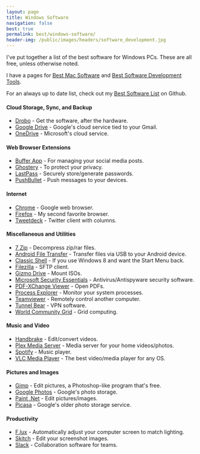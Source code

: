 ```yaml
---
layout: page
title: Windows Software
navigation: false
best: true
permalink: best/windows-software/
header-img: /public/images/headers/software_development.jpg
---
```


I've put together a list of the best software for Windows PCs. These are all free, unless otherwise noted.

I have a pages for <a href="/best/mac-software/">Best Mac Software</a> and <a href="/best/software-development-tools/">Best Software Development Tools</a>.

For an always up to date list, check out my [Best Software List](https://github.com/sunpech/best_software_list) on Github.

#### Cloud Storage, Sync, and Backup

* [Drobo](http://www.drobo.com/) - Get the software, after the hardware.
* [Google Drive](https://drive.google.com/) - Google's cloud service tied to your Gmail.
* [OneDrive](https://onedrive.live.com/?invref=e8e0c21396a27dc4&invsrc=90) - Microsoft's cloud service.

#### Web Browser Extensions

* [Buffer App](https://buffer.com/extras) - For managing your social media posts.
* [Ghostery](https://www.ghostery.com/en/) - To protect your privacy.
* [LastPass](https://lastpass.com/f?3306226) - Securely store/generate passwords.
* [PushBullet](https://www.pushbullet.com/) - Push messages to your devices.

#### Internet

* [Chrome](http://www.google.com/chrome) - Google web browser.
* [Firefox](http://www.mozilla.org/en-US/firefox/new/) - My second favorite browser.
* [Tweetdeck](https://about.twitter.com/products/tweetdeck) - Twitter client with columns.

#### Miscellaneous and Utilities

* [7 Zip](http://www.7-zip.org/) - Decompress zip/rar files.
* [Android File Transfer](http://www.android.com/filetransfer/) - Transfer files via USB to your Android device.
* [Classic Shell](http://www.classicshell.net/) - If you use Windows 8 and want the Start Menu back.
* [Filezilla](http://filezilla-project.org/) - SFTP client.
* [Gizmo Drive](http://arainia.com/software/gizmo/overview.php?nID=4) - Mount ISOs.
* [Microsoft Security Essentials](http://www.microsoft.com/Security_Essentials/) - Antivirus/Antispyware security software.
* [PDF-XChange Viewer](http://www.docu-track.com/) - Open PDFs.
* [Process Explorer](http://technet.microsoft.com/en-us/sysinternals/bb896653) - Monitor your system processes.
* [Teamviewer](http://www.teamviewer.com/en/index.aspx) - Remotely control another computer.
* [Tunnel Bear](http://www.tunnelbear.com/) - VPN software.
* [World Community Grid](http://www.worldcommunitygrid.org/) - Grid computing.

#### Music and Video

* [Handbrake](http://handbrake.fr/) - Edit/convert videos.
* [Plex Media Server](https://plex.tv/) - Media server for your home videos/photos.
* [Spotify](http://www.spotify.com/) - Music player.
* [VLC Media Player](http://www.videolan.org/vlc/) - The best video/media player for any OS.

#### Pictures and Images

* [Gimp](http://www.gimp.org/) - Edit pictures, a Photoshop-like program that's free.
* [Google Photos](https://photos.google.com/apps) - Google's photo storage.
* [Paint .Net](http://www.getpaint.net/) - Edit pictures/images.
* [Picasa](http://picasa.google.com/) - Google's older photo storage service.

#### Productivity

* [F.lux](http://stereopsis.com/flux/) - Automatically adjust your computer screen to match lighting.
* [Skitch](https://evernote.com/skitch/) - Edit your screenshot images.
* [Slack](https://slack.com/) - Collaboration software for teams.
